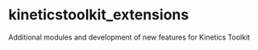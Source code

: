 # kineticstoolkit_extensions
Additional modules and development of new features for Kinetics Toolkit
